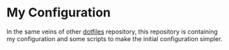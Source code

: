 # My Configuration

In the same veins of other [dotfiles](https://dotfiles.github.io/) repository, 
this repository is containing my configuration and 
some scripts to make the initial configuration simpler.